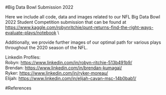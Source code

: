 #Big Data Bowl Submission 2022

Here we include all code, data and images related to our NFL Big Data Bowl 2022 Student Competition submission that can be found at https://www.kaggle.com/robynritchie/punt-returns-find-the-right-ways-evaluate-plays/notebook \

Additionally, we provide further images of our optimal path for various plays throughout the 2020 season of the NFL.

Linkedin Profiles: \
Robyn: https://www.linkedin.com/in/robyn-ritchie-513b491b9/ \
Brendan: https://www.linkedin.com/in/brendan-kumagai/ \
Ryker: https://www.linkedin.com/in/ryker-moreau/ \
Elijah: https://www.linkedin.com/in/elijah-cavan-msc-14b0bab1/ 

#References



